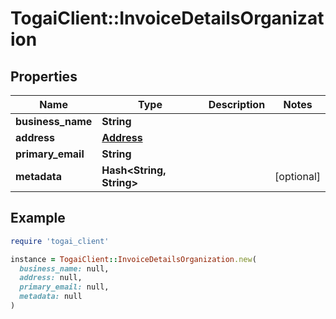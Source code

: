 # TogaiClient::InvoiceDetailsOrganization

## Properties

| Name | Type | Description | Notes |
| ---- | ---- | ----------- | ----- |
| **business_name** | **String** |  |  |
| **address** | [**Address**](Address.md) |  |  |
| **primary_email** | **String** |  |  |
| **metadata** | **Hash&lt;String, String&gt;** |  | [optional] |

## Example

```ruby
require 'togai_client'

instance = TogaiClient::InvoiceDetailsOrganization.new(
  business_name: null,
  address: null,
  primary_email: null,
  metadata: null
)
```


